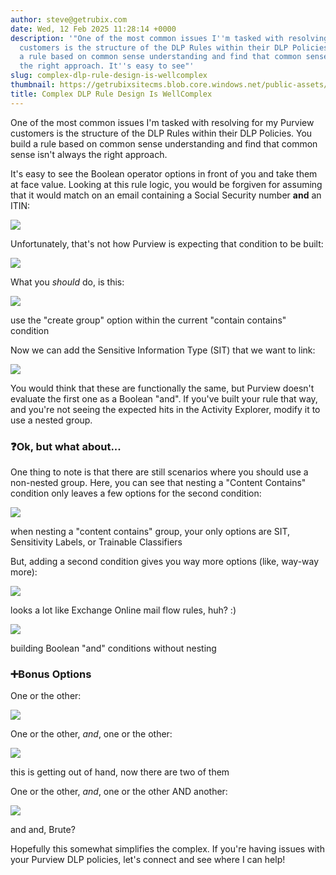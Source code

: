 ```yaml
---
author: steve@getrubix.com
date: Wed, 12 Feb 2025 11:28:14 +0000
description: '"One of the most common issues I''m tasked with resolving for my Purview
  customers is the structure of the DLP Rules within their DLP Policies. You build
  a rule based on common sense understanding and find that common sense isn''t always
  the right approach. It''s easy to see"'
slug: complex-dlp-rule-design-is-wellcomplex
thumbnail: https://getrubixsitecms.blob.core.windows.net/public-assets/content/v1/thumbnails/complex-dlp-rule-design-is-wellcomplex_thumbnail.jpg
title: Complex DLP Rule Design Is WellComplex
---
```


One of the most common issues I'm tasked with resolving for my Purview customers is the structure of the DLP Rules within their DLP Policies. You build a rule based on common sense understanding and find that common sense isn't always the right approach.

It's easy to see the Boolean operator options in front of you and take them at face value. Looking at this rule logic, you would be forgiven for assuming that it would match on an email containing a Social Security number **and** an ITIN:

![](https://getrubixsitecms.blob.core.windows.net/public-assets/content/v1/5dd365a31aa1fd743bc30b8e/ff844dbe-0275-4387-932e-ac349db6b112/blog1.jpg)

Unfortunately, that's not how Purview is expecting that condition to be built:

![](https://getrubixsitecms.blob.core.windows.net/public-assets/content/v1/5dd365a31aa1fd743bc30b8e/9284562b-6ce1-4990-b317-37c61ffe99ea/blog2.jpg)

What you _should_ do, is this:

![](https://getrubixsitecms.blob.core.windows.net/public-assets/content/v1/5dd365a31aa1fd743bc30b8e/bd4ea657-6fe3-4904-a1c1-f88467713657/blog3.jpg)

use the "create group" option within the current "contain contains" condition

Now we can add the Sensitive Information Type (SIT) that we want to link:

![](https://getrubixsitecms.blob.core.windows.net/public-assets/content/v1/5dd365a31aa1fd743bc30b8e/ac15ff3d-1e12-4c10-8bba-d82823d47db3/blog4.jpg)

You would think that these are functionally the same, but Purview doesn't evaluate the first one as a Boolean "and". If you've built your rule that way, and you're not seeing the expected hits in the Activity Explorer, modify it to use a nested group.

### ❓Ok, but what about...

One thing to note is that there are still scenarios where you should use a non-nested group. Here, you can see that nesting a "Content Contains" condition only leaves a few options for the second condition:

![](https://getrubixsitecms.blob.core.windows.net/public-assets/content/v1/5dd365a31aa1fd743bc30b8e/678bd76b-0e37-4f2e-a4b3-d77ee181783d/blog5.jpg)

when nesting a "content contains" group, your only options are SIT, Sensitivity Labels, or Trainable Classifiers

But, adding a second condition gives you way more options (like, way-way more):

![](https://getrubixsitecms.blob.core.windows.net/public-assets/content/v1/5dd365a31aa1fd743bc30b8e/76f2ed39-fc95-4415-8d9f-031dcba294bc/blog6.jpg)

looks a lot like Exchange Online mail flow rules, huh? :)

![](https://getrubixsitecms.blob.core.windows.net/public-assets/content/v1/5dd365a31aa1fd743bc30b8e/0c77458b-b881-4d8b-ae2c-2395409477f3/blog7.jpg)

building Boolean "and" conditions without nesting

### ➕Bonus Options

One or the other:

![](https://getrubixsitecms.blob.core.windows.net/public-assets/content/v1/5dd365a31aa1fd743bc30b8e/06df4610-0154-487d-a8be-045a7e3539f5/blog8.jpg)

One or the other, _and_, one or the other:

![](https://getrubixsitecms.blob.core.windows.net/public-assets/content/v1/5dd365a31aa1fd743bc30b8e/7e913585-7392-442e-bb31-7a51f3123b03/blog9.jpg)

this is getting out of hand, now there are two of them

One or the other, _and_, one or the other AND another:

![](https://getrubixsitecms.blob.core.windows.net/public-assets/content/v1/5dd365a31aa1fd743bc30b8e/4efc4e08-5e3e-4da8-a542-56be7d6f2114/blog10.jpg)

and and, Brute?

Hopefully this somewhat simplifies the complex. If you're having issues with your Purview DLP policies, let's connect and see where I can help!
